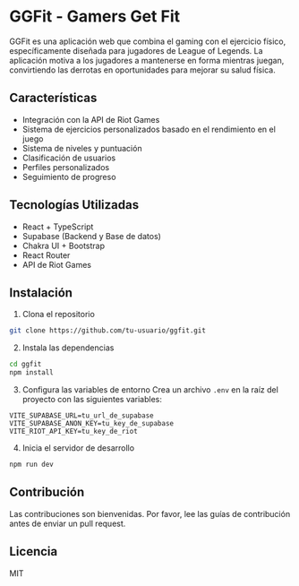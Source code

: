 # GGFit - Gamers Get Fit

GGFit es una aplicación web que combina el gaming con el ejercicio físico, específicamente diseñada para jugadores de League of Legends. La aplicación motiva a los jugadores a mantenerse en forma mientras juegan, convirtiendo las derrotas en oportunidades para mejorar su salud física.

## Características

- Integración con la API de Riot Games
- Sistema de ejercicios personalizados basado en el rendimiento en el juego
- Sistema de niveles y puntuación
- Clasificación de usuarios
- Perfiles personalizados
- Seguimiento de progreso

## Tecnologías Utilizadas

- React + TypeScript
- Supabase (Backend y Base de datos)
- Chakra UI + Bootstrap
- React Router
- API de Riot Games

## Instalación

1. Clona el repositorio
```bash
git clone https://github.com/tu-usuario/ggfit.git
```

2. Instala las dependencias
```bash
cd ggfit
npm install
```

3. Configura las variables de entorno
Crea un archivo `.env` en la raíz del proyecto con las siguientes variables:
```
VITE_SUPABASE_URL=tu_url_de_supabase
VITE_SUPABASE_ANON_KEY=tu_key_de_supabase
VITE_RIOT_API_KEY=tu_key_de_riot
```

4. Inicia el servidor de desarrollo
```bash
npm run dev
```

## Contribución

Las contribuciones son bienvenidas. Por favor, lee las guías de contribución antes de enviar un pull request.

## Licencia

MIT
